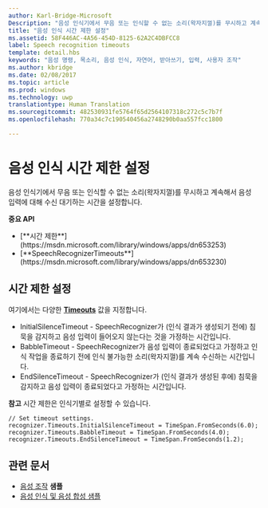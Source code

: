 ```yaml
---
author: Karl-Bridge-Microsoft
Description: "음성 인식기에서 무음 또는 인식할 수 없는 소리(왁자지껄)를 무시하고 계속해서 음성 입력에 대해 수신 대기하는 시간을 설정합니다."
title: "음성 인식 시간 제한 설정"
ms.assetid: 58F446AC-4A56-454D-8125-62A2C4DBFCC8
label: Speech recognition timeouts
template: detail.hbs
keywords: "음성 명령, 목소리, 음성 인식, 자연어, 받아쓰기, 입력, 사용자 조작"
ms.author: kbridge
ms.date: 02/08/2017
ms.topic: article
ms.prod: windows
ms.technology: uwp
translationtype: Human Translation
ms.sourcegitcommit: 482530931fe5764f65d2564107318c272c5c7b7f
ms.openlocfilehash: 770a34c7c190540456a2748290b0aa557fcc1800

---
```


# <a name="set-speech-recognition-timeouts"></a>음성 인식 시간 제한 설정
<link rel="stylesheet" href="https://az835927.vo.msecnd.net/sites/uwp/Resources/css/custom.css">

음성 인식기에서 무음 또는 인식할 수 없는 소리(왁자지껄)를 무시하고 계속해서 음성 입력에 대해 수신 대기하는 시간을 설정합니다.

<div class="important-apis" >
<b>중요 API</b><br/>
<ul>
<li>[**시간 제한**](https://msdn.microsoft.com/library/windows/apps/dn653253)</li>
<li>[**SpeechRecognizerTimeouts**](https://msdn.microsoft.com/library/windows/apps/dn653230)</li>
</ul>
</div>

## <a name="set-a-timeout"></a>시간 제한 설정


여기에서는 다양한 [**Timeouts**](https://msdn.microsoft.com/library/windows/apps/dn653253) 값을 지정합니다.

-   InitialSilenceTimeout - SpeechRecognizer가 (인식 결과가 생성되기 전에) 침묵을 감지하고 음성 입력이 들어오지 않는다는 것을 가정하는 시간입니다.
-   BabbleTimeout - SpeechRecognizer가 음성 입력이 종료되었다고 가정하고 인식 작업을 종료하기 전에 인식 불가능한 소리(왁자지껄)를 계속 수신하는 시간입니다.
-   EndSilenceTimeout - SpeechRecognizer가 (인식 결과가 생성된 후에) 침묵을 감지하고 음성 입력이 종료되었다고 가정하는 시간입니다.

**참고**  시간 제한은 인식기별로 설정할 수 있습니다.

 

```CSharp
// Set timeout settings.
recognizer.Timeouts.InitialSilenceTimeout = TimeSpan.FromSeconds(6.0);
recognizer.Timeouts.BabbleTimeout = TimeSpan.FromSeconds(4.0);
recognizer.Timeouts.EndSilenceTimeout = TimeSpan.FromSeconds(1.2);
```

## <a name="related-articles"></a>관련 문서


* [음성 조작](speech-interactions.md)
**샘플**
* [음성 인식 및 음성 합성 샘플](http://go.microsoft.com/fwlink/p/?LinkID=619897)
 

 







<!--HONumber=Dec16_HO3-->


